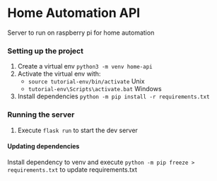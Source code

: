 # Home Automation API

Server to run on raspberry pi for home automation

### Setting up the project
1. Create a virtual env `python3 -m venv home-api`
1. Activate the virtual env with:
	- `source tutorial-env/bin/activate` Unix
	- `tutorial-env\Scripts\activate.bat` Windows
1. Install dependencies `python -m pip install -r requirements.txt`

### Running the server 
1. Execute `flask run` to start the dev server

#### Updating dependencies
Install dependency to venv and execute `python -m pip freeze > requirements.txt` to update requirements.txt
